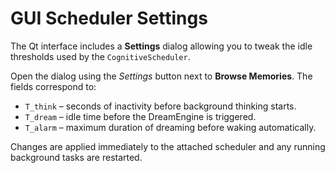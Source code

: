 # GUI Scheduler Settings

The Qt interface includes a **Settings** dialog allowing you to tweak the idle
thresholds used by the `CognitiveScheduler`.

Open the dialog using the *Settings* button next to **Browse Memories**. The
fields correspond to:

- `T_think` – seconds of inactivity before background thinking starts.
- `T_dream` – idle time before the DreamEngine is triggered.
- `T_alarm` – maximum duration of dreaming before waking automatically.

Changes are applied immediately to the attached scheduler and any running
background tasks are restarted.

